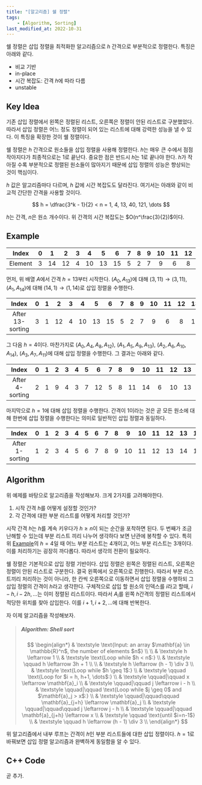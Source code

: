 ```yaml
---
title: "[알고리즘] 쉘 정렬"
tags:
    - [Algorithm, Sorting]
last_modified_at: 2022-10-31
---
```


쉘 정렬은 삽입 정렬을 최적화한 알고리즘으로 $h$ 간격으로 부분적으로 정렬한다. 특징은 아래와 같다.

* 비교 기반
* in-place
* 시간 복잡도: 간격 $h$에 따라 다름
* unstable

## Key Idea

기존 삽입 정렬에서 왼쪽은 정렬된 리스트, 오른쪽은 정렬이 안된 리스트로 구분했었다. 따라서 삽입 정렬은 어느 정도 정렬이 되어 있는 리스트에 대해 강력한 성능을 낼 수 있다. 이 특징을 확장한 것이 쉘 정렬이다. 

쉘 정렬은 $h$ 간격으로 원소들을 삽입 정렬을 사용해 정렬한다. $h$는 매우 큰 수에서 점점 작아지다가 최종적으로는 1로 끝난다. 중요한 점은 반드시 $h$는 1로 끝나야 한다. $h$가 작아질 수록 부분적으로 정렬된 원소들이 많아지기 때문에 삽입 정렬의 성능은 향상되는 것이 핵심이다.

$h$ 값은 알고리즘마다 다르며, $h$ 값에 시간 복잡도도 달라진다. 여기서는 아래와 같이 비교적 간단한 간격을 사용할 것이다.

$$
h = \dfrac{3^k - 1}{2} < n = 1, 4, 13, 40, 121, \dots
$$

$h$는 간격, $n$은 원소 개수이다. 위 간격의 시간 복잡도는 $O(n^\frac{3}{2})$이다.

## Example

|Index|0|1|2|3|4|5|6|7|8|9|10|11|12|13|14|
|:---:|:---:|:---:|:---:|:---:|:---:|:---:|:---:|:---:|:---:|:---:|:---:|:---:|:---:|:---:|:---:|
|Element|3|14|12|4|10|13|15|5|2|7|9|6|8|11|1|

먼저, 위 배열 $A$에서 간격 $h=13$부터 시작한다. $(A_0, A_{13})$에 대해 $(3, 11) \rightarrow (3, 11)$, $(A_1, A_{14})$에 대해 $(14, 1) \rightarrow (1, 14)$로 삽입 정렬을 수행한다. 

|Index|0|1|2|3|4|5|6|7|8|9|10|11|12|13|14|
|:---:|:---:|:---:|:---:|:---:|:---:|:---:|:---:|:---:|:---:|:---:|:---:|:---:|:---:|:---:|:---:|
|After 13-sorting|3|1|12|4|10|13|15|5|2|7|9|6|8|11|14|

그 다음 $h=4$이다. 마찬가지로 $(A_0, A_4, A_8, A_{12})$, $(A_1, A_5, A_9, A_{13})$, $(A_2, A_6, A_{10}, A_{14})$, $(A_3, A_7, A_{11})$에 대해 삽입 정렬을 수행한다. 그 결과는 아래와 같다.

|Index|0|1|2|3|4|5|6|7|8|9|10|11|12|13|14|
|:---:|:---:|:---:|:---:|:---:|:---:|:---:|:---:|:---:|:---:|:---:|:---:|:---:|:---:|:---:|:---:|
|After 4-sorting|2|1|9|4|3|7|12|5|8|11|14|6|10|13|15|

마지막으로 $h=1$에 대해 삽입 정렬을 수행한다. 간격이 1이라는 것은 곧 모든 원소에 대해 한번에 삽입 정렬을 수행한다는 의미로 일반적인 삽입 정렬과 동일하다.

|Index|0|1|2|3|4|5|6|7|8|9|10|11|12|13|14|
|:---:|:---:|:---:|:---:|:---:|:---:|:---:|:---:|:---:|:---:|:---:|:---:|:---:|:---:|:---:|:---:|
|After 1-sorting|1|2|3|4|5|6|7|8|9|10|11|12|13|14|15|

## Algorithm

위 예제를 바탕으로 알고리즘을 작성해보자. 크게 2가지를 고려해야한다.

1. 시작 간격 $h$를 어떻게 설정할 것인가?
2. 각 간격에 대한 부분 리스트를 어떻게 처리할 것인가?

시작 간격 $h$는 $h$를 계속 키우다가 $h \geq n$이 되는 순간을 포착하면 된다. 두 번째가 조금 난해할 수 있는데 부분 리스트 끼리 나누어 생각하다 보면 난관에 봉착할 수 있다. 특히 위 [Example](#example)의 $h=4$일 때 어느 부분 리스트는 4개이고, 어느 부분 리스트는 3개이다. 이를 처리하기는 굉장히 까다롭다. 따라서 생각의 전환이 필요하다.

쉘 정렬은 기본적으로 삽입 정렬 기반이다. 삽입 정렬은 왼쪽은 정렬된 리스트, 오른쪽은 정렬이 안된 리스트로 구분한다. 결국 왼쪽에서 오른쪽으로 진행한다. 따라서 부분 리스트끼리 처리하는 것이 아니라, 한 칸씩 오른쪽으로 이동하면서 삽입 정렬을 수행하되 그 삽입 정렬의 간격이 $h$라고 생각한다. 구체적으로 삽입 할 원소의 인덱스를 $i$라고 할때, $i-h, i-2h, \dots$는 이미 정렬된 리스트이다. 따라서 $A_i$를 왼쪽 $h$간격의 정렬된 리스트에서 적당한 위치를 찾아 삽입한다. 이를 $i+1, i+2, \dots$에 대해 반복한다.

자 이제 알고리즘을 작성해보자.

> ##### $\text{Algorithm: Shell sort}$  
> $$
> \begin{align*}
> & \textstyle \text{Input: an array $\mathbf{a} \in \mathbb{R}^n$, the number of elements $n$} \\
> \\
> & \textstyle h \leftarrow 1 \\
> & \textstyle \text{Loop while $h < n$:} \\
> & \textstyle \qquad h \leftarrow 3h + 1 \\
> \\
> & \textstyle h \leftarrow (h - 1) \div 3 \\
> & \textstyle \text{Loop while $h \geq 1$:} \\
> & \textstyle \qquad \text{Loop for $i = h, h+1, \dots$:} \\
> & \textstyle \qquad|\qquad x \leftarrow \mathbf{a}_i \\
> & \textstyle \qquad|\qquad j \leftarrow i - h \\
> & \textstyle \qquad|\qquad \text{Loop while $j \geq 0$ and $\mathbf{a}_j > x$:} \\
> & \textstyle \qquad|\qquad\qquad \mathbf{a}_{j+h} \leftarrow \mathbf{a}_j \\
> & \textstyle \qquad|\qquad\qquad j \leftarrow j - h \\
> & \textstyle \qquad|\qquad \mathbf{a}_{j+h} \leftarrow x \\
> & \textstyle \qquad \text{until $i=n-1$} \\
> & \textstyle \qquad h \leftarrow (h - 1) \div 3 \\
> \end{align*}
> $$

위 알고리즘에서 내부 루프는 간격이 $h$인 부분 리스트들에 대한 삽입 정렬이다. $h=1$로 바꿔보면 삽입 정렬 알고리즘과 완벽하게 동일함을 알 수 있다.

## C++ Code

곧 추가.